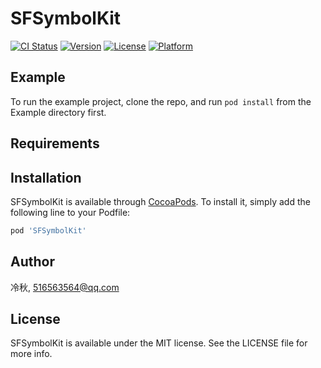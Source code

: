 # SFSymbolKit

[![CI Status](https://img.shields.io/travis/冷秋/SFSymbolKit.svg?style=flat)](https://travis-ci.org/冷秋/SFSymbolKit)
[![Version](https://img.shields.io/cocoapods/v/SFSymbolKit.svg?style=flat)](https://cocoapods.org/pods/SFSymbolKit)
[![License](https://img.shields.io/cocoapods/l/SFSymbolKit.svg?style=flat)](https://cocoapods.org/pods/SFSymbolKit)
[![Platform](https://img.shields.io/cocoapods/p/SFSymbolKit.svg?style=flat)](https://cocoapods.org/pods/SFSymbolKit)

## Example

To run the example project, clone the repo, and run `pod install` from the Example directory first.

## Requirements

## Installation

SFSymbolKit is available through [CocoaPods](https://cocoapods.org). To install
it, simply add the following line to your Podfile:

```ruby
pod 'SFSymbolKit'
```

## Author

冷秋, 516563564@qq.com

## License

SFSymbolKit is available under the MIT license. See the LICENSE file for more info.
